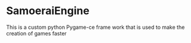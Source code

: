# SamoeraiEngine
This is a custom python Pygame-ce frame work that is used to make the creation of games faster

